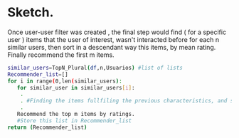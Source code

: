 # Sketch.

Once user-user filter was created , the final step would find ( for a specific user ) items that the user of interest, wasn't interacted before
for each n similar users, then sort in a descendant way this items, by mean rating. Finally recommend the first m items.

```bash
similar_users=TopN_Plural(df,n,Usuarios) #list of lists
Recommender_list=[]
for i in range(0,len(similar_users):
   for similar_user in similar_users[i]:
	.
	. #Finding the items fullfiling the previous characteristics, and storing them in a dictionary {ID_item:rating}
	.
   Recommend the top m items by ratings.
   #Store this list in Recommender_list
return (Recommender_list)

```
